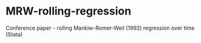 # MRW-rolling-regression
Conference paper - rolling Mankiw-Romer-Weil (1992) regression over time (Stata)
